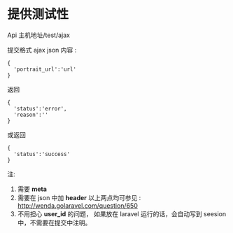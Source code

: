 # 提供测试性
Api 主机地址/test/ajax 



提交格式 ajax  json 
内容 :

```
{
  'portrait_url':'url'
}
```

返回

```
{
  'status':'error',
  'reason':''
}
```

或返回

```
{
  'status':'success'
}
```

注:

1. 需要 **meta** 
2. 需要在 json 中加 **header** 
以上两点均可参见 : http://wenda.golaravel.com/question/650
3. 不用担心 **user_id** 的问题， 如果放在 laravel 运行的话，会自动写到 seesion 中，不需要在提交中注明。


